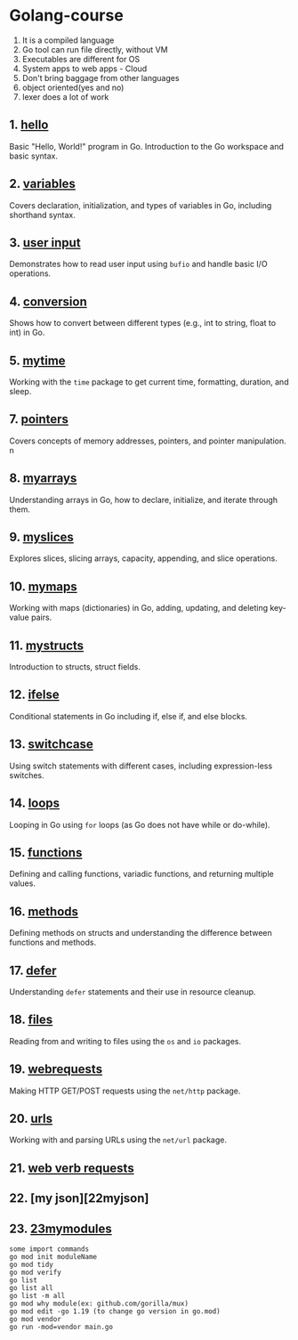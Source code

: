 # Golang-course

1. It is a compiled language
2. Go tool can run file directly, without VM
3. Executables are different for OS
4. System apps to web apps - Cloud
5. Don't bring baggage from other languages
6. object oriented(yes and no)
7. lexer does a lot of work

## 1. [hello](01hello)
Basic "Hello, World!" program in Go. Introduction to the Go workspace and basic syntax.

## 2. [variables](02variables)
Covers declaration, initialization, and types of variables in Go, including shorthand syntax.

## 3. [user input](03userinput)
Demonstrates how to read user input using `bufio` and handle basic I/O operations.

## 4. [conversion](04conversion)
Shows how to convert between different types (e.g., int to string, float to int) in Go.

## 5. [mytime](05mytime)
Working with the `time` package to get current time, formatting, duration, and sleep.

## 7. [pointers](07mypointers)
Covers concepts of memory addresses, pointers, and pointer manipulation.
n
## 8. [myarrays](08myarrays)
Understanding arrays in Go, how to declare, initialize, and iterate through them.

## 9. [myslices](09myslices)
Explores slices, slicing arrays, capacity, appending, and slice operations.

## 10. [mymaps](10mymaps)
Working with maps (dictionaries) in Go, adding, updating, and deleting key-value pairs.

## 11. [mystructs](11mystructs)
Introduction to structs, struct fields.

## 12. [ifelse](12ifelse)
Conditional statements in Go including if, else if, and else blocks.

## 13. [switchcase](13switchcase)
Using switch statements with different cases, including expression-less switches.

## 14. [loops](14loops)
Looping in Go using `for` loops (as Go does not have while or do-while).

## 15. [functions](15functions)
Defining and calling functions, variadic functions, and returning multiple values.

## 16. [methods](16methods)
Defining methods on structs and understanding the difference between functions and methods.

## 17. [defer](17defer)
Understanding `defer` statements and their use in resource cleanup.

## 18. [files](18files)
Reading from and writing to files using the `os` and `io` packages.

## 19. [webrequests](19webrequests)
Making HTTP GET/POST requests using the `net/http` package.

## 20. [urls](20urls)
Working with and parsing URLs using the `net/url` package.

## 21. [web verb requests](21webverbrequests)

## 22. [my json][22myjson]

## 23. [23mymodules](23mymodules)
    some import commands
    go mod init moduleName
    go mod tidy
    go mod verify
    go list
    go list all
    go list -m all
    go mod why module(ex: github.com/gorilla/mux)
    go mod edit -go 1.19 (to change go version in go.mod)
    go mod vendor
    go run -mod=vendor main.go